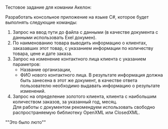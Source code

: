 Тестовое задание для комании Акелон:<br>

Разработать консольное приложение на языке С#, которое будет выполнять следующие команды:<br>
1.	Запрос на ввод пути до файла с данными (в качестве документа с данными использовать Exel докумен).<br>
2.	По наименованию товара выводить информацию о клиентах, заказавших этот товар, с указанием информации по количеству товара, цене и дате заказа.<br>
3.	Запрос на изменение контактного лица клиента с указанием параметров:<br>
    - Название организации,
    - ФИО нового контактного лица.
    В результате информация должна быть занесена в этот же документ, в качестве ответа пользователю необходимо выдавать информацию о результате изменений.<br>
5.	Запрос на определение золотого клиента, клиента с наибольшим количеством заказов, за указанный год, месяц.<br>
Для работы с документом рекомендуем использовать свободно распространяемую библиотеку OpenXML или ClosedXML.

""Это было люто""
